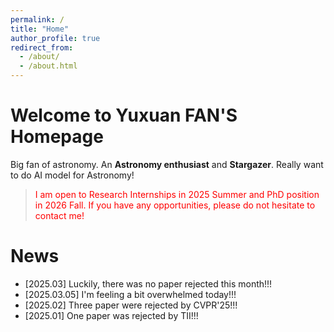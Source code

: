 ```yaml
---
permalink: /
title: "Home"
author_profile: true
redirect_from: 
  - /about/
  - /about.html
---
```


Welcome to Yuxuan FAN'S Homepage
======
Big fan of astronomy. An **Astronomy enthusiast** and **Stargazer**. Really want to do AI model for Astronomy!

> <span style="color: red">I am open to Research Internships in 2025 Summer and PhD position in 2026 Fall. If you have any opportunities, please do not hesitate to contact me!</span>

News
======
- [2025.03] Luckily, there was no paper rejected this month!!!
- [2025.03.05] I'm feeling a bit overwhelmed today!!!
- [2025.02] Three paper were rejected by CVPR'25!!!
- [2025.01] One paper was rejected by TII!!!


